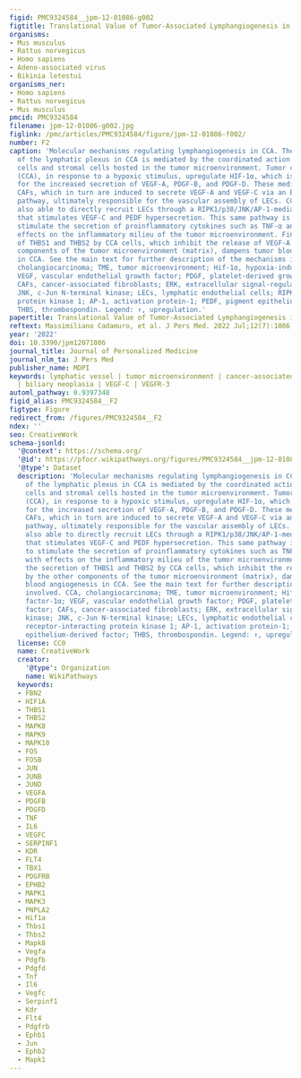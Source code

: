 ```yaml
---
figid: PMC9324584__jpm-12-01086-g002
figtitle: Translational Value of Tumor-Associated Lymphangiogenesis in Cholangiocarcinoma
organisms:
- Mus musculus
- Rattus norvegicus
- Homo sapiens
- Adeno-associated virus
- Bikinia letestui
organisms_ner:
- Homo sapiens
- Rattus norvegicus
- Mus musculus
pmcid: PMC9324584
filename: jpm-12-01086-g002.jpg
figlink: /pmc/articles/PMC9324584/figure/jpm-12-01086-f002/
number: F2
caption: 'Molecular mechanisms regulating lymphangiogenesis in CCA. The recruitment
  of the lymphatic plexus in CCA is mediated by the coordinated action of neoplastic
  cells and stromal cells hosted in the tumor microenvironment. Tumor cholangiocytes
  (CCA), in response to a hypoxic stimulus, upregulate HIF-1α, which is responsible
  for the increased secretion of VEGF-A, PDGF-B, and PDGF-D. These mediators recruit
  CAFs, which in turn are induced to secrete VEGF-A and VEGF-C via an ERK/JNK-mediated
  pathway, ultimately responsible for the vascular assembly of LECs. CCA cells are
  also able to directly recruit LECs through a RIPK1/p38/JNK/AP-1-mediated pathway
  that stimulates VEGF-C and PEDF hypersecretion. This same pathway is also able to
  stimulate the secretion of proinflammatory cytokines such as TNF-α and IL-6, with
  effects on the inflammatory milieu of the tumor microenvironment. Finally, the secretion
  of THBS1 and THBS2 by CCA cells, which inhibit the release of VEGF-A by the other
  components of the tumor microenvironment (matrix), dampens tumor blood angiogenesis
  in CCA. See the main text for further description of the mechanisms involved. CCA,
  cholangiocarcinoma; TME, tumor microenvironment; Hif-1α, hypoxia-inducible factor-1α;
  VEGF, vascular endothelial growth factor; PDGF, platelet-derived growth factor;
  CAFs, cancer-associated fibroblasts; ERK, extracellular signal-regulated kinase;
  JNK, c-Jun N-terminal kinase; LECs, lymphatic endothelial cells; RIPK1, receptor-interacting
  protein kinase 1; AP-1, activation protein-1; PEDF, pigment epithelium-derived factor;
  THBS, thrombospondin. Legend: ↑, upregulation.'
papertitle: Translational Value of Tumor-Associated Lymphangiogenesis in Cholangiocarcinoma.
reftext: Massimiliano Cadamuro, et al. J Pers Med. 2022 Jul;12(7):1086.
year: '2022'
doi: 10.3390/jpm12071086
journal_title: Journal of Personalized Medicine
journal_nlm_ta: J Pers Med
publisher_name: MDPI
keywords: lymphatic vessel | tumor microenvironment | cancer-associated fibroblasts
  | biliary neoplasia | VEGF-C | VEGFR-3
automl_pathway: 0.9397348
figid_alias: PMC9324584__F2
figtype: Figure
redirect_from: /figures/PMC9324584__F2
ndex: ''
seo: CreativeWork
schema-jsonld:
  '@context': https://schema.org/
  '@id': https://pfocr.wikipathways.org/figures/PMC9324584__jpm-12-01086-g002.html
  '@type': Dataset
  description: 'Molecular mechanisms regulating lymphangiogenesis in CCA. The recruitment
    of the lymphatic plexus in CCA is mediated by the coordinated action of neoplastic
    cells and stromal cells hosted in the tumor microenvironment. Tumor cholangiocytes
    (CCA), in response to a hypoxic stimulus, upregulate HIF-1α, which is responsible
    for the increased secretion of VEGF-A, PDGF-B, and PDGF-D. These mediators recruit
    CAFs, which in turn are induced to secrete VEGF-A and VEGF-C via an ERK/JNK-mediated
    pathway, ultimately responsible for the vascular assembly of LECs. CCA cells are
    also able to directly recruit LECs through a RIPK1/p38/JNK/AP-1-mediated pathway
    that stimulates VEGF-C and PEDF hypersecretion. This same pathway is also able
    to stimulate the secretion of proinflammatory cytokines such as TNF-α and IL-6,
    with effects on the inflammatory milieu of the tumor microenvironment. Finally,
    the secretion of THBS1 and THBS2 by CCA cells, which inhibit the release of VEGF-A
    by the other components of the tumor microenvironment (matrix), dampens tumor
    blood angiogenesis in CCA. See the main text for further description of the mechanisms
    involved. CCA, cholangiocarcinoma; TME, tumor microenvironment; Hif-1α, hypoxia-inducible
    factor-1α; VEGF, vascular endothelial growth factor; PDGF, platelet-derived growth
    factor; CAFs, cancer-associated fibroblasts; ERK, extracellular signal-regulated
    kinase; JNK, c-Jun N-terminal kinase; LECs, lymphatic endothelial cells; RIPK1,
    receptor-interacting protein kinase 1; AP-1, activation protein-1; PEDF, pigment
    epithelium-derived factor; THBS, thrombospondin. Legend: ↑, upregulation.'
  license: CC0
  name: CreativeWork
  creator:
    '@type': Organization
    name: WikiPathways
  keywords:
  - FBN2
  - HIF1A
  - THBS1
  - THBS2
  - MAPK8
  - MAPK9
  - MAPK10
  - FOS
  - FOSB
  - JUN
  - JUNB
  - JUND
  - VEGFA
  - PDGFB
  - PDGFD
  - TNF
  - IL6
  - VEGFC
  - SERPINF1
  - KDR
  - FLT4
  - TBX1
  - PDGFRB
  - EPHB2
  - MAPK1
  - MAPK3
  - PNPLA2
  - Hif1a
  - Thbs1
  - Thbs2
  - Mapk8
  - Vegfa
  - Pdgfb
  - Pdgfd
  - Tnf
  - Il6
  - Vegfc
  - Serpinf1
  - Kdr
  - Flt4
  - Pdgfrb
  - Ephb1
  - Jun
  - Ephb2
  - Mapk1
---
```

